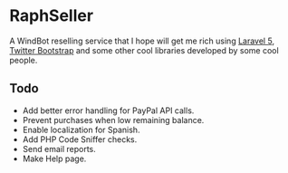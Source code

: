 # RaphSeller

A WindBot reselling service that I hope will get me rich using [Laravel 5](http://laravel.com),
[Twitter Bootstrap](http://getbootstrap.com) and some other cool libraries
developed by some cool people.

## Todo

- Add better error handling for PayPal API calls.
- Prevent purchases when low remaining balance.
- Enable localization for Spanish.
- Add PHP Code Sniffer checks.
- Send email reports.
- Make Help page.